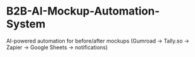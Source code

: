 # B2B-AI-Mockup-Automation-System
AI-powered automation for before/after mockups (Gumroad → Tally.so → Zapier → Google Sheets → notifications)
